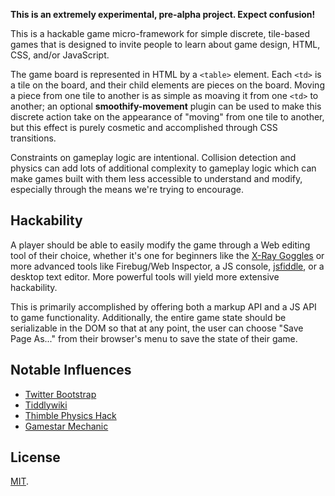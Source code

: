 **This is an extremely experimental, pre-alpha project. Expect confusion!**

This is a hackable game micro-framework for simple discrete, tile-based games
that is designed to invite people to learn about game design, HTML, CSS,
and/or JavaScript.

The game board is represented in HTML by a `<table>` element. Each
`<td>` is a tile on the board, and their child elements are pieces on
the board. Moving a piece from one tile to another is as simple as moaving
it from one `<td>` to another; an optional **smoothify-movement** plugin
can be used to make this discrete action take on the appearance of
"moving" from one tile to another, but this effect is purely cosmetic
and accomplished through CSS transitions.

Constraints on gameplay logic are intentional. Collision detection and physics
can add lots of additional complexity to gameplay logic which can make games
built with them less accessible to understand and modify, especially 
through the means we're trying to encourage.

## Hackability

A player should be able to easily modify the game through a Web editing tool 
of their choice, whether it's one for beginners like the
[X-Ray Goggles][webxray] or more advanced tools like Firebug/Web Inspector, a 
JS console, [jsfiddle][], or a desktop text editor. More powerful tools will 
yield more extensive hackability.

This is primarily accomplished by offering both a markup API and a JS API to
game functionality. Additionally, the entire game state should be
serializable in the DOM so that at any point, the user can choose
"Save Page As..." from their browser's menu to save the state of their game.

## Notable Influences

* [Twitter Bootstrap](http://twitter.github.com/bootstrap/)
* [Tiddlywiki](http://tiddlywiki.com/)
* [Thimble Physics Hack](http://labs.toolness.com/temp/thimble-dzslides-spike/?notypekit=1#static:physics)
* [Gamestar Mechanic](http://gamestarmechanic.com/)

## License

[MIT](http://en.wikipedia.org/wiki/MIT_License).

  [webxray]: http://www.hackasaurus.org/en-US/goggles/
  [jsfiddle]: http://jsfiddle.net/

